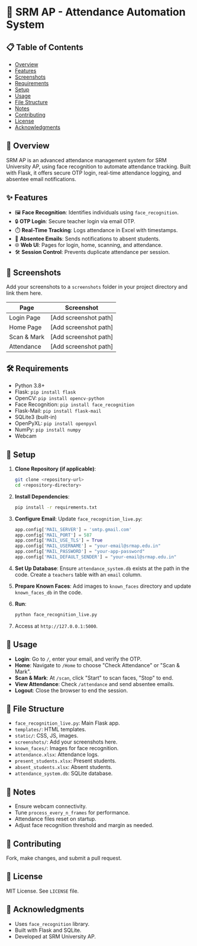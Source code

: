 # 🚀 SRM AP - Attendance Automation System

## 📋 Table of Contents
- [Overview](#overview)
- [Features](#features)
- [Screenshots](#screenshots)
- [Requirements](#requirements)
- [Setup](#setup)
- [Usage](#usage)
- [File Structure](#file-structure)
- [Notes](#notes)
- [Contributing](#contributing)
- [License](#license)
- [Acknowledgments](#acknowledgments)

## 🌟 Overview
SRM AP is an advanced attendance management system for SRM University AP, using face recognition to automate attendance tracking. Built with Flask, it offers secure OTP login, real-time attendance logging, and absentee email notifications.

## ✨ Features
- 🖼️ **Face Recognition**: Identifies individuals using `face_recognition`.
- 🔒 **OTP Login**: Secure teacher login via email OTP.
- ⏱️ **Real-Time Tracking**: Logs attendance in Excel with timestamps.
- 📧 **Absentee Emails**: Sends notifications to absent students.
- 🌐 **Web UI**: Pages for login, home, scanning, and attendance.
- 🛠️ **Session Control**: Prevents duplicate attendance per session.

## 📸 Screenshots
Add your screenshots to a `screenshots` folder in your project directory and link them here.

| Page           | Screenshot |
|----------------|------------|
| Login Page     | [Add screenshot path] |
| Home Page      | [Add screenshot path] |
| Scan & Mark    | [Add screenshot path] |
| Attendance     | [Add screenshot path] |

## 🛠️ Requirements
- Python 3.8+
- Flask: `pip install flask`
- OpenCV: `pip install opencv-python`
- Face Recognition: `pip install face_recognition`
- Flask-Mail: `pip install flask-mail`
- SQLite3 (built-in)
- OpenPyXL: `pip install openpyxl`
- NumPy: `pip install numpy`
- Webcam

## 🔧 Setup
1. **Clone Repository (if applicable)**:
   ```bash
   git clone <repository-url>
   cd <repository-directory>
   ```

2. **Install Dependencies**:
   ```bash
   pip install -r requirements.txt
   ```

3. **Configure Email**:
   Update `face_recognition_live.py`:
   ```python
   app.config['MAIL_SERVER'] = 'smtp.gmail.com'
   app.config['MAIL_PORT'] = 587
   app.config['MAIL_USE_TLS'] = True
   app.config['MAIL_USERNAME'] = "your-email@srmap.edu.in"
   app.config['MAIL_PASSWORD'] = "your-app-password"
   app.config['MAIL_DEFAULT_SENDER'] = "your-email@srmap.edu.in"
   ```

4. **Set Up Database**:
   Ensure `attendance_system.db` exists at the path in the code. Create a `teachers` table with an `email` column.

5. **Prepare Known Faces**:
   Add images to `known_faces` directory and update `known_faces_db` in the code.

6. **Run**:
   ```bash
   python face_recognition_live.py
   ```

7. Access at `http://127.0.0.1:5000`.

## 🚀 Usage
- **Login**: Go to `/`, enter your email, and verify the OTP.
- **Home**: Navigate to `/Home` to choose "Check Attendance" or "Scan & Mark".
- **Scan & Mark**: At `/scan`, click "Start" to scan faces, "Stop" to end.
- **View Attendance**: Check `/attendance` and send absentee emails.
- **Logout**: Close the browser to end the session.

## 📂 File Structure
- `face_recognition_live.py`: Main Flask app.
- `templates/`: HTML templates.
- `static/`: CSS, JS, images.
- `screenshots/`: Add your screenshots here.
- `known_faces/`: Images for face recognition.
- `attendance.xlsx`: Attendance logs.
- `present_students.xlsx`: Present students.
- `absent_students.xlsx`: Absent students.
- `attendance_system.db`: SQLite database.

## 📝 Notes
- Ensure webcam connectivity.
- Tune `process_every_n_frames` for performance.
- Attendance files reset on startup.
- Adjust face recognition threshold and margin as needed.

## 🤝 Contributing
Fork, make changes, and submit a pull request.

## 📜 License
MIT License. See `LICENSE` file.

## 🙌 Acknowledgments
- Uses `face_recognition` library.
- Built with Flask and SQLite.
- Developed at SRM University AP.